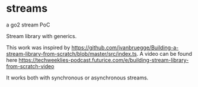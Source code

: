 # streams
a go2 stream PoC

Stream library with generics.

This work was inspired by https://github.com/jvanbruegge/Building-a-stream-library-from-scratch/blob/master/src/index.ts.
A video can be found here https://techweeklies-podcast.futurice.com/e/building-stream-library-from-scratch-video

It works both with synchronous or asynchronous streams.
